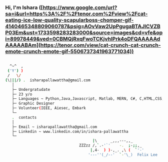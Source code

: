 ### Hi, I'm Ishara ([https://www.google.com/url?sa=i&url=https%3A%2F%2Ftenor.com%2Fview%2Fcat-eating-ice-low-quality-scapularboss-chomper-gif-4140465348809060787&psig=AOvVaw2UpPgugaBTAJICVZBP03Em&ust=1733598283283000&source=images&cd=vfe&opi=89978449&ved=0CBMQjRxqFwoTCKjvhIPrk4oDFQAAAAAdAAAAABAm](https://tenor.com/view/cat-crunch-cat-crunch-emote-crunch-emote-gif-5506737341963771034))

```bash

  ^~^  ,
 ('Y') )
 /   \/ 
(\|||/) .  isharapallawattha@gmail.com
   │
   ├─ Undergratudate
   ├─ 23 y/o
   ├─ Languages ~ Python,Java,Javascript, Matlab, MERN, C#, C,HTML,CSS,
   ├─ Graphic Designer
   ├─ Volunteer(IEEE, Aiesec, Embark
   └─
   .  contacts
   │
   ├─ Email ~ isharapallawattha@gmail.com
   ├─ Linkedin ~ www.linkedin.com/in/ishara-pallawattha
   └─ 
                                       |\      _,,,---,,_
                                 ZZZzz /,`.-'`'    -.  ;-;;,_
                                      |,4-  ) )-,_. ,\ (  `'-'
                                     '---''(_/--'  `-'\_)  Felix Lee                                                               
